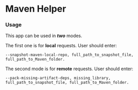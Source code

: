 # Maven Helper


### Usage

This app can be used in ***two*** modes.

The first one is for **local** requests.
User should enter:

```
--snapshot-maven-local-repo, full_path_to_snapshot_file, full_path_to_Maven_folder.
```

The second mode is for **remote** requests.
User should enter:
```
--pack-missing-artifact-deps, missing_library, full_path_to_snapshot_file, full_path_to_Maven_folder.
```